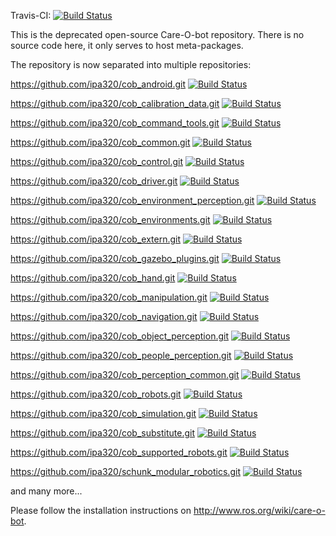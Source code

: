 Travis-CI: [![Build Status](https://travis-ci.org/ipa320/care-o-bot.svg?branch=indigo_dev)](https://travis-ci.org/ipa320/care-o-bot)

This is the deprecated open-source Care-O-bot repository. There is no source code here, it only serves to host meta-packages.

The repository is now separated into multiple repositories:

https://github.com/ipa320/cob_android.git [![Build Status](https://travis-ci.org/ipa320/cob_android.svg?branch=indigo_dev)](https://travis-ci.org/ipa320/cob_android)

https://github.com/ipa320/cob_calibration_data.git [![Build Status](https://travis-ci.org/ipa320/cob_calibration_data.svg?branch=indigo_dev)](https://travis-ci.org/ipa320/cob_calibration_data)

https://github.com/ipa320/cob_command_tools.git [![Build Status](https://travis-ci.org/ipa320/cob_command_tools.svg?branch=indigo_dev)](https://travis-ci.org/ipa320/cob_command_tools)

https://github.com/ipa320/cob_common.git [![Build Status](https://travis-ci.org/ipa320/cob_common.svg?branch=indigo_dev)](https://travis-ci.org/ipa320/cob_common)

https://github.com/ipa320/cob_control.git [![Build Status](https://travis-ci.org/ipa320/cob_control.svg?branch=indigo_dev)](https://travis-ci.org/ipa320/cob_control)

https://github.com/ipa320/cob_driver.git [![Build Status](https://travis-ci.org/ipa320/cob_driver.svg?branch=indigo_dev)](https://travis-ci.org/ipa320/cob_driver)

https://github.com/ipa320/cob_environment_perception.git [![Build Status](https://travis-ci.org/ipa320/cob_environment_perception.svg?branch=indigo_dev)](https://travis-ci.org/ipa320/cob_environment_perception)

https://github.com/ipa320/cob_environments.git [![Build Status](https://travis-ci.org/ipa320/cob_environments.svg?branch=indigo_dev)](https://travis-ci.org/ipa320/cob_environments)

https://github.com/ipa320/cob_extern.git [![Build Status](https://travis-ci.org/ipa320/cob_extern.svg?branch=indigo_dev)](https://travis-ci.org/ipa320/cob_extern)

https://github.com/ipa320/cob_gazebo_plugins.git [![Build Status](https://travis-ci.org/ipa320/cob_gazebo_plugins.svg?branch=indigo_dev)](https://travis-ci.org/ipa320/cob_gazebo_plugins)

https://github.com/ipa320/cob_hand.git [![Build Status](https://travis-ci.org/ipa320/cob_hand.svg?branch=indigo_dev)](https://travis-ci.org/ipa320/cob_hand)

https://github.com/ipa320/cob_manipulation.git [![Build Status](https://travis-ci.org/ipa320/cob_manipulation.svg?branch=indigo_dev)](https://travis-ci.org/ipa320/cob_manipulation)

https://github.com/ipa320/cob_navigation.git [![Build Status](https://travis-ci.org/ipa320/cob_navigation.svg?branch=indigo_dev)](https://travis-ci.org/ipa320/cob_navigation)

https://github.com/ipa320/cob_object_perception.git [![Build Status](https://travis-ci.org/ipa320/cob_object_perception.svg?branch=indigo_dev)](https://travis-ci.org/ipa320/cob_object_perception)

https://github.com/ipa320/cob_people_perception.git [![Build Status](https://travis-ci.org/ipa320/cob_people_perception.svg?branch=indigo_dev)](https://travis-ci.org/ipa320/cob_people_perception)

https://github.com/ipa320/cob_perception_common.git [![Build Status](https://travis-ci.org/ipa320/cob_perception_common.svg?branch=indigo_dev)](https://travis-ci.org/ipa320/cob_perception_common)

https://github.com/ipa320/cob_robots.git [![Build Status](https://travis-ci.org/ipa320/cob_robots.svg?branch=indigo_dev)](https://travis-ci.org/ipa320/cob_robots)

https://github.com/ipa320/cob_simulation.git [![Build Status](https://travis-ci.org/ipa320/cob_simulation.svg?branch=indigo_dev)](https://travis-ci.org/ipa320/cob_simulation)

https://github.com/ipa320/cob_substitute.git [![Build Status](https://travis-ci.org/ipa320/cob_substitute.svg?branch=indigo_dev)](https://travis-ci.org/ipa320/cob_substitute)

https://github.com/ipa320/cob_supported_robots.git [![Build Status](https://travis-ci.org/ipa320/cob_supported_robots.svg?branch=indigo_dev)](https://travis-ci.org/ipa320/cob_supported_robots)

https://github.com/ipa320/schunk_modular_robotics.git [![Build Status](https://travis-ci.org/ipa320/schunk_modular_robotics.svg?branch=indigo_dev)](https://travis-ci.org/ipa320/schunk_modular_robotics)

and many more...

Please follow the installation instructions on http://www.ros.org/wiki/care-o-bot.
